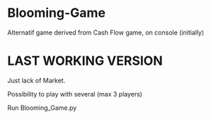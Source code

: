 # Blooming-Game
Alternatif game derived from Cash Flow game, on console (initially)

# LAST WORKING VERSION
Just lack of Market.

Possibility to play with several (max 3 players)

Run Blooming_Game.py
